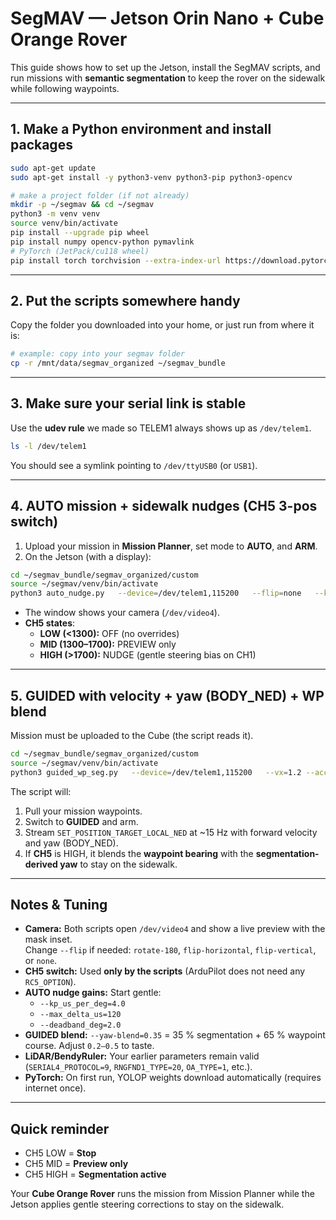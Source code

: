 # SegMAV — Jetson Orin Nano + Cube Orange Rover

This guide shows how to set up the Jetson, install the SegMAV scripts, and run missions with **semantic segmentation** to keep the rover on the sidewalk while following waypoints.

---

## 1. Make a Python environment and install packages

```bash
sudo apt-get update
sudo apt-get install -y python3-venv python3-pip python3-opencv

# make a project folder (if not already)
mkdir -p ~/segmav && cd ~/segmav
python3 -m venv venv
source venv/bin/activate
pip install --upgrade pip wheel
pip install numpy opencv-python pymavlink
# PyTorch (JetPack/cu118 wheel)
pip install torch torchvision --extra-index-url https://download.pytorch.org/whl/cu118
```

---

## 2. Put the scripts somewhere handy

Copy the folder you downloaded into your home, or just run from where it is:

```bash
# example: copy into your segmav folder
cp -r /mnt/data/segmav_organized ~/segmav_bundle
```

---

## 3. Make sure your serial link is stable

Use the **udev rule** we made so TELEM1 always shows up as `/dev/telem1`.

```bash
ls -l /dev/telem1
```

You should see a symlink pointing to `/dev/ttyUSB0` (or `USB1`).

---

## 4. AUTO mission + sidewalk nudges (CH5 3-pos switch)

1. Upload your mission in **Mission Planner**, set mode to **AUTO**, and **ARM**.
2. On the Jetson (with a display):

```bash
cd ~/segmav_bundle/segmav_organized/custom
source ~/segmav/venv/bin/activate
python3 auto_nudge.py   --device=/dev/telem1,115200   --flip=none   --kp_us_per_deg=4.0 --max_delta_us=120 --deadband_deg=2.0
```

- The window shows your camera (`/dev/video4`).
- **CH5 states**:
  - **LOW (<1300):** OFF (no overrides)
  - **MID (1300–1700):** PREVIEW only
  - **HIGH (>1700):** NUDGE (gentle steering bias on CH1)

---

## 5. GUIDED with velocity + yaw (BODY_NED) + WP blend

Mission must be uploaded to the Cube (the script reads it).

```bash
cd ~/segmav_bundle/segmav_organized/custom
source ~/segmav/venv/bin/activate
python3 guided_wp_seg.py   --device=/dev/telem1,115200   --vx=1.2 --acc-radius=2.0 --yaw-blend=0.35 --flip=none
```

The script will:

1. Pull your mission waypoints.
2. Switch to **GUIDED** and arm.
3. Stream `SET_POSITION_TARGET_LOCAL_NED` at ~15 Hz with forward velocity and yaw (BODY_NED).
4. If **CH5** is HIGH, it blends the **waypoint bearing** with the **segmentation-derived yaw** to stay on the sidewalk.

---

## Notes & Tuning

- **Camera:** Both scripts open `/dev/video4` and show a live preview with the mask inset.  
  Change `--flip` if needed: `rotate-180`, `flip-horizontal`, `flip-vertical`, or `none`.
- **CH5 switch:** Used **only by the scripts** (ArduPilot does not need any `RC5_OPTION`).
- **AUTO nudge gains:** Start gentle:
  - `--kp_us_per_deg=4.0`
  - `--max_delta_us=120`
  - `--deadband_deg=2.0`
- **GUIDED blend:** `--yaw-blend=0.35` = 35 % segmentation + 65 % waypoint course. Adjust `0.2–0.5` to taste.
- **LiDAR/BendyRuler:** Your earlier parameters remain valid (`SERIAL4_PROTOCOL=9`, `RNGFND1_TYPE=20`, `OA_TYPE=1`, etc.).
- **PyTorch:** On first run, YOLOP weights download automatically (requires internet once).

---

## Quick reminder

- CH5 LOW = **Stop**  
- CH5 MID = **Preview only**  
- CH5 HIGH = **Segmentation active**

Your **Cube Orange Rover** runs the mission from Mission Planner while the Jetson applies gentle steering corrections to stay on the sidewalk.
